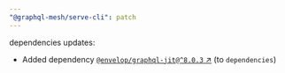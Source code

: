 ```yaml
---
"@graphql-mesh/serve-cli": patch
---
```

dependencies updates:
  - Added dependency [`@envelop/graphql-jit@^8.0.3` ↗︎](https://www.npmjs.com/package/@envelop/graphql-jit/v/8.0.3) (to `dependencies`)
